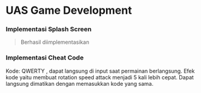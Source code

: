 # UAS Game Development

### Implementasi Splash Screen

> Berhasil diimplementasikan

### Implementasi Cheat Code

Kode: QWERTY , dapat langsung di input saat permainan berlangsung.
Efek kode yaitu membuat rotation speed attack menjadi 5 kali lebih cepat.
Dapat langsung dimatikan dengan memasukkan kode yang sama.